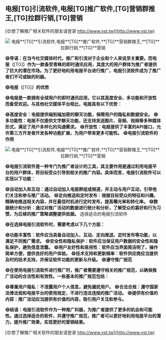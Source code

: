 ## **电报**[TG]**引流软件,电报**[TG]**推广软件,**[TG]**营销群推王,**[TG]**拉群行销,**[TG]**营销**

[😍想了解推广相关软件的朋友请登录 http://www.vst.tw](http://www.vst.tw)

 <center><img src="https://vst.tw/MP4/tuiguang/png/7.png" alt="电报**[TG]**引流软件,电报**[TG]**推广软件,**[TG]**营销群推王,**[TG]**拉群行销,**[TG]**营销"></center>

**😄导语：在当今社交媒体时代，推广和引流对于企业和个人来说至关重要。而电报（**[TG]**）作为一款备受青睐的即时通讯应用，其庞大的用户群体为推广者提供了巨大的潜在市场。为了更好地利用电报平台进行推广，电报引流软件成为了推广者们不可或缺的利器。**

**😄电报（**[TG]**）的优势**

**😄电报是一款拥有全球用户的即时通讯应用，它以其高度安全、多功能和开放性而备受欢迎。与其他社交媒体平台相比，电报具有以下优势：**

**😄高度安全：电报提供端到端加密的聊天功能，保障用户的隐私和数据安全。**
**😄多功能性：电报不仅提供文字聊天功能，还支持发送图片、音频、视频等多种媒体形式，满足了用户多样化的沟通需求。**
**😄开放性：电报提供了丰富的API接口，允许第三方开发者开发各种功能扩展，为用户带来更多可能性。**
**😄电报引流软件的作用**

 <center><img src="https://vst.tw/MP4/tuiguang/png/7.png" alt="电报**[TG]**引流软件,电报**[TG]**推广软件,**[TG]**营销群推王,**[TG]**拉群行销,**[TG]**营销"></center>

**😄电报引流软件是一种专门为推广者设计的工具，其主要作用是通过利用电报平台的用户群体，将目标受众引导到相关的推广内容。具体而言，电报引流软件可以实现以下功能：**

**😄自动加入和互动：通过自动加入电报群组或频道，并主动与用户互动，引导他们关注和参与推广活动。**
**😄定向推送和定时发布：根据目标受众的特征和兴趣，精确地推送相关内容，并在最佳时机进行定时发布，提高曝光率和转化率。**
**😄数据统计和分析：通过对推广活动的数据进行统计和分析，了解受众的喜好和行为习惯，为后续的推广策略调整提供依据。**
选择适合的电报引流软件

**😄在选择电报引流软件时，需要考虑以下几个方面：**

**😄功能丰富性：软件应当具备自动加入、互动、定向推送、定时发布等功能，以满足不同推广需求。**
**😄安全性和隐私保护：软件应当保证用户数据的安全性和隐私保护，避免信息泄露。**
**😄用户友好性和易用性：软件应当界面简洁明了，操作简单方便，提供良好的用户体验。**
**😄技术支持和更新频率：软件供应商应当提供及时的技术支持，并保证软件功能的更新与升级。**
**😄遵守推广规范**

**😄在使用电报引流软件进行推广时，推广者需要遵守相关的推广规范，以确保推广活动的合法性和有效性。一些基本的推广规范包括：**

**😄尊重用户隐私：不泄露用户个人信息，避免骚扰用户。**
**😄合法合规：遵守国家法律法规和电报平台的使用规定，不进行违法违规的推广活动。**
**😄提供有价值的内容：推广活动应当提供有价值的内容，吸引用户关注和参与。**

**😄结语：电报引流软件作为一种推广利器，为推广者提供了更多的机会和可能性。通过选择适合的软件，并遵守推广规范，推广者可以更好地利用电报平台的潜力，提升推广效果，实现更好的营销结果。**

[😍想了解推广相关软件的朋友请登录 http://www.vst.tw](http://www.vst.tw)



